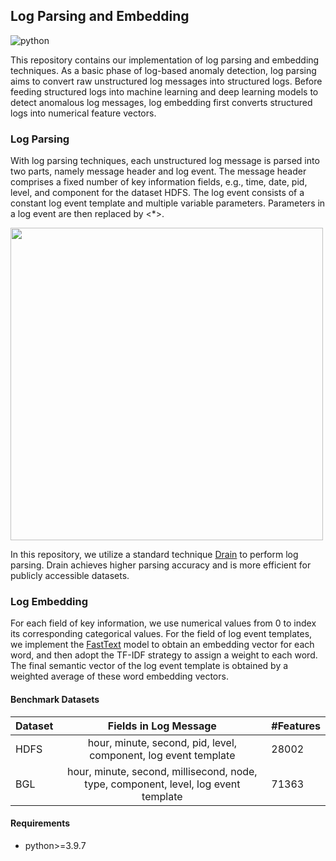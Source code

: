 ## Log Parsing and Embedding
![python](https://img.shields.io/badge/python-3.9.7-blue)

This repository contains our implementation of log parsing and embedding techniques.
As a basic phase of log-based anomaly detection, log parsing aims to convert raw unstructured log messages into structured logs.
Before feeding structured logs into machine learning and deep learning models to detect anomalous log messages,
log embedding first converts structured logs into numerical feature vectors.

### Log Parsing

With log parsing techniques, each unstructured log message is parsed into two parts, namely message header and log event.
The message header comprises a fixed number of key information fields, e.g., time, date, pid, level, and component for the dataset HDFS.
The log event consists of a constant log event template and multiple variable parameters.
Parameters in a log event are then replaced by <*>.

<img src="https://user-images.githubusercontent.com/14588544/158519066-bf5f0a77-2507-4235-ae78-b4521ffdb906.png" width="500" />

In this repository, we utilize a standard technique [Drain](https://jiemingzhu.github.io/pub/pjhe_icws2017.pdf) to perform log parsing.
Drain achieves higher parsing accuracy and is more efficient for publicly accessible datasets.

### Log Embedding

For each field of key information, we use numerical values from 0 to index its corresponding categorical values.
For the field of log event templates, we implement the [FastText](https://fasttext.cc/) model to obtain an embedding vector for each word,
and then adopt the TF-IDF strategy to assign a weight to each word.
The final semantic vector of the log event template is obtained by a weighted average of these word embedding vectors.

#### Benchmark Datasets
| Dataset | Fields in Log Message                                                               | #Features |
|---------|:-----------------------------------------------------------------------------------:|-----------|
| HDFS    | hour, minute, second, pid, level, component, log event template                     | 28002     |
| BGL     | hour, minute, second, millisecond, node, type, component, level, log event template | 71363     |

#### Requirements
* python>=3.9.7